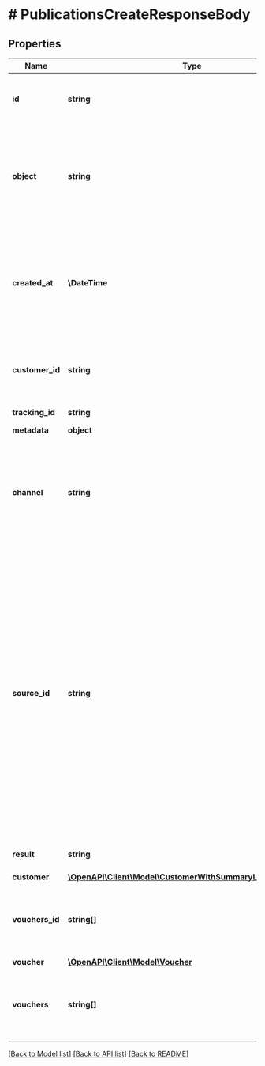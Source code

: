 # # PublicationsCreateResponseBody

## Properties

Name | Type | Description | Notes
------------ | ------------- | ------------- | -------------
**id** | **string** | Unique publication ID, assigned by Voucherify. | [optional]
**object** | **string** | The type of the object represented by the JSON. This object stores information about the &#x60;publication&#x60;. | [optional] [default to 'publication']
**created_at** | **\DateTime** | Timestamp representing the date and time when the publication was created. The value is shown in the ISO 8601 format. | [optional]
**customer_id** | **string** | Unique customer ID of the customer receiving the publication. | [optional]
**tracking_id** | **string** | Customer&#39;s &#x60;source_id&#x60;. | [optional]
**metadata** | **object** |  | [optional]
**channel** | **string** | How the publication was originated. It can be your own custom channel or an example value provided here. | [optional] [default to 'API']
**source_id** | **string** | The merchant&#39;s publication ID if it is different from the Voucherify publication ID. It&#39;s an optional tracking identifier of a publication. It is really useful in case of an integration between multiple systems. It can be a publication ID from a CRM system, database or 3rd-party service. | [optional]
**result** | **string** | Status of the publication attempt. | [optional] [default to 'SUCCESS']
**customer** | [**\OpenAPI\Client\Model\CustomerWithSummaryLoyaltyReferrals**](CustomerWithSummaryLoyaltyReferrals.md) |  | [optional]
**vouchers_id** | **string[]** | Contains the unique internal voucher ID that was assigned by Voucherify. | [optional]
**voucher** | [**\OpenAPI\Client\Model\Voucher**](Voucher.md) |  | [optional]
**vouchers** | **string[]** | Contains the unique voucher codes that was assigned by Voucherify. | [optional]

[[Back to Model list]](../../README.md#models) [[Back to API list]](../../README.md#endpoints) [[Back to README]](../../README.md)
